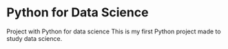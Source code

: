# Python for Data Science
 Project with Python for data science
This is my first Python project made to study data science.
